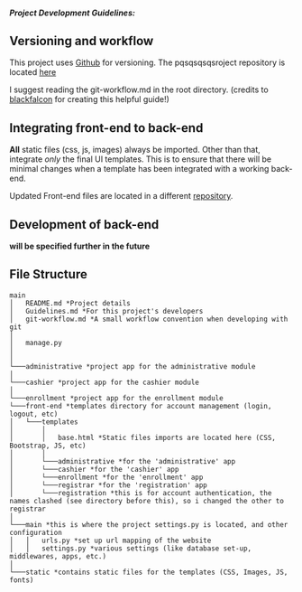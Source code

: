 ##### Project Development Guidelines:
## Versioning and workflow

This project uses [Github](https://github.com/) for versioning. The pqsqsqsqsroject repository is located [here](#)

I suggest reading the git-workflow.md in the root directory. (credits to [blackfalcon](https://gist.github.com/blackfalcon) for creating this helpful guide!)

## Integrating front-end to back-end

**All** static files (css, js, images) always be imported. Other than that, integrate *only* the final UI templates. This is to ensure that there will be minimal changes when a template has been integrated with a working back-end.


Updated Front-end files are located in a different [repository](https://github.com/chynnasevilleno/SAD-Enrollment).


## Development of back-end

**will be specified further in the future**


## File Structure

```
main
│   README.md *Project details
│   Guidelines.md *For this project's developers
│   git-workflow.md *A small workflow convention when developing with git
│   
│   manage.py
│
│
└───administrative *project app for the administrative module
│
└───cashier *project app for the cashier module
│
└───enrollment *project app for the enrollment module
└───front-end *templates directory for account management (login, logout, etc)
│   └───templates
│       │
│       │   base.html *Static files imports are located here (CSS, Bootstrap, JS, etc)
│       │ 
│       └───administrative *for the 'administrative' app
│       └───cashier *for the 'cashier' app
│       └───enrollment *for the 'enrollment' app
│       └───registrar *for the 'registration' app
│       └───registration *this is for account authentication, the names clashed (see directory before this), so i changed the other to registrar
│    
└───main *this is where the project settings.py is located, and other configuration
│   │   urls.py *set up url mapping of the website
│   │   settings.py *various settings (like database set-up, middlewares, apps, etc.)
│   
└───static *contains static files for the templates (CSS, Images, JS, fonts)
```
